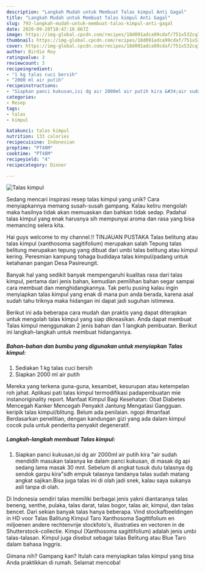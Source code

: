 ```yaml
---
description: "Langkah Mudah untuk Membuat Talas kimpul Anti Gagal"
title: "Langkah Mudah untuk Membuat Talas kimpul Anti Gagal"
slug: 793-langkah-mudah-untuk-membuat-talas-kimpul-anti-gagal
date: 2020-09-28T10:47:10.667Z
image: https://img-global.cpcdn.com/recipes/18d091adca99cdaf/751x532cq70/talas-kimpul-foto-resep-utama.jpg
thumbnail: https://img-global.cpcdn.com/recipes/18d091adca99cdaf/751x532cq70/talas-kimpul-foto-resep-utama.jpg
cover: https://img-global.cpcdn.com/recipes/18d091adca99cdaf/751x532cq70/talas-kimpul-foto-resep-utama.jpg
author: Birdie Roy
ratingvalue: 3
reviewcount: 3
recipeingredient:
- "1 kg talas cuci bersih"
- "2000 ml air putih"
recipeinstructions:
- "Siapkan panci kukusan,isi dg air 2000ml air putih kira &#34;air sudah mendidih masukan talasnya ke dalam panci kukusan, di masak dg api sedang lama masak 30 mnt. Sebelum di angkat tusuk dulu talasnya dg sendok garpu kira&#34;sdh empuk talasnya tandanya talas sudah matang angkat sajikan.Bisa juga talas ini di olah jadi snek, kalau saya sukanya asli tanpa di olah."
categories:
- Resep
tags:
- talas
- kimpul

katakunci: talas kimpul 
nutrition: 133 calories
recipecuisine: Indonesian
preptime: "PT40M"
cooktime: "PT48M"
recipeyield: "4"
recipecategory: Dinner

---
```



![Talas kimpul](https://img-global.cpcdn.com/recipes/18d091adca99cdaf/751x532cq70/talas-kimpul-foto-resep-utama.jpg)

Sedang mencari inspirasi resep talas kimpul yang unik? Cara menyiapkannya memang susah-susah gampang. Kalau keliru mengolah maka hasilnya tidak akan memuaskan dan bahkan tidak sedap. Padahal talas kimpul yang enak harusnya sih mempunyai aroma dan rasa yang bisa memancing selera kita.

Hai guys welcome to my channel.!! TINJAUAN PUSTAKA Talas belitung atau talas kimpul (xanthosoma sagitifolium) merupakan salah Tepung talas belitung merupakan tepung yang dibuat dari umbi talas belitung atau kimpul kering. Peresmian kampung tohaga budidaya talas kimpul/padang untuk ketahanan pangan Desa Pasireungit.

Banyak hal yang sedikit banyak mempengaruhi kualitas rasa dari talas kimpul, pertama dari jenis bahan, kemudian pemilihan bahan segar sampai cara membuat dan menghidangkannya. Tak perlu pusing kalau ingin menyiapkan talas kimpul yang enak di mana pun anda berada, karena asal sudah tahu triknya maka hidangan ini dapat jadi suguhan istimewa.


Berikut ini ada beberapa cara mudah dan praktis yang dapat diterapkan untuk mengolah talas kimpul yang siap dikreasikan. Anda dapat membuat Talas kimpul menggunakan 2 jenis bahan dan 1 langkah pembuatan. Berikut ini langkah-langkah untuk membuat hidangannya.

<!--inarticleads1-->

##### Bahan-bahan dan bumbu yang digunakan untuk menyiapkan Talas kimpul:

1. Sediakan 1 kg talas cuci bersih
1. Siapkan 2000 ml air putih


Mereka yang terkena guna-guna, kesambet, kesurupan atau ketempelan roh jahat. Aplikasi pati talas kimpul termodifikasi padapembuatan mie instanoriginality report. Manfaat Kimpul Bagi Kesehatan: Obat Diabetes Mencegah Kanker Mencegah Penyakit Jantung Mengatasi Gangguan. keripik talas kimpul/blitung. Belum ada penilaian. ngopi #manfaat Berdasarkan penelitian, dengan kandungan gizi yang ada dalam kimpul cocok pula untuk penderita penyakit degeneratif. 

<!--inarticleads2-->

##### Langkah-langkah membuat Talas kimpul:

1. Siapkan panci kukusan,isi dg air 2000ml air putih kira &#34;air sudah mendidih masukan talasnya ke dalam panci kukusan, di masak dg api sedang lama masak 30 mnt. Sebelum di angkat tusuk dulu talasnya dg sendok garpu kira&#34;sdh empuk talasnya tandanya talas sudah matang angkat sajikan.Bisa juga talas ini di olah jadi snek, kalau saya sukanya asli tanpa di olah.


Di Indonesia sendiri talas memiliki berbagai jenis yakni diantaranya talas beneng, senthe, pulaka, talas darat, talas bogor, talas air, kimpul, dan talas bencet. Dari sekian banyak talas hanya beberapa. Vind stockafbeeldingen in HD voor Talas Balitung Kimpul Taro Xanthosoma Sagittifolium en miljoenen andere rechtenvrije stockfoto&#39;s, illustraties en vectoren in de Shutterstock-collectie. Kimpul (Xanthosoma sagittifolium) adalah jenis umbi talas-talasan. Kimpul juga disebut sebagai talas Belitung atau Blue Taro dalam bahasa Inggris. 

Gimana nih? Gampang kan? Itulah cara menyiapkan talas kimpul yang bisa Anda praktikkan di rumah. Selamat mencoba!
